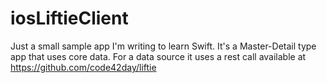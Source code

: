 # iosLiftieClient

Just a small sample app I'm writing to learn Swift. It's a Master-Detail type app that uses core data. For a data source it uses a rest call available at https://github.com/code42day/liftie
